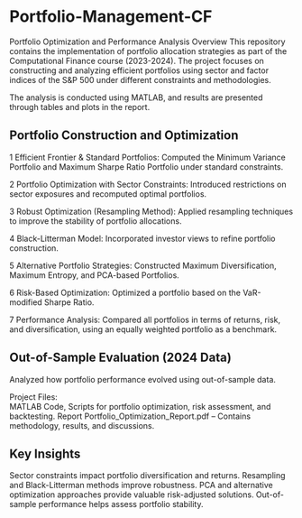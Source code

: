 # Portfolio-Management-CF


Portfolio Optimization and Performance Analysis
Overview
This repository contains the implementation of portfolio allocation strategies as part of the Computational Finance course (2023-2024). The project focuses on constructing and analyzing efficient portfolios using sector and factor indices of the S&P 500 under different constraints and methodologies.

The analysis is conducted using MATLAB, and results are presented through tables and plots in the report.

## Portfolio Construction and Optimization
1️ Efficient Frontier & Standard Portfolios:
Computed the Minimum Variance Portfolio and Maximum Sharpe Ratio Portfolio under standard constraints.

2️ Portfolio Optimization with Sector Constraints:
Introduced restrictions on sector exposures and recomputed optimal portfolios.

3️ Robust Optimization (Resampling Method):
Applied resampling techniques to improve the stability of portfolio allocations.

4️ Black-Litterman Model:
Incorporated investor views to refine portfolio construction.

5️ Alternative Portfolio Strategies:
Constructed Maximum Diversification, Maximum Entropy, and PCA-based Portfolios.

6️ Risk-Based Optimization:
Optimized a portfolio based on the VaR-modified Sharpe Ratio.

7️ Performance Analysis:
Compared all portfolios in terms of returns, risk, and diversification, using an equally weighted portfolio as a benchmark.

## Out-of-Sample Evaluation (2024 Data)
Analyzed how portfolio performance evolved using out-of-sample data.

Project Files:  
MATLAB Code, Scripts for portfolio optimization, risk assessment, and backtesting. 
Report
Portfolio_Optimization_Report.pdf – Contains methodology, results, and discussions.

## Key Insights
Sector constraints impact portfolio diversification and returns.
Resampling and Black-Litterman methods improve robustness.
PCA and alternative optimization approaches provide valuable risk-adjusted solutions.
Out-of-sample performance helps assess portfolio stability.

